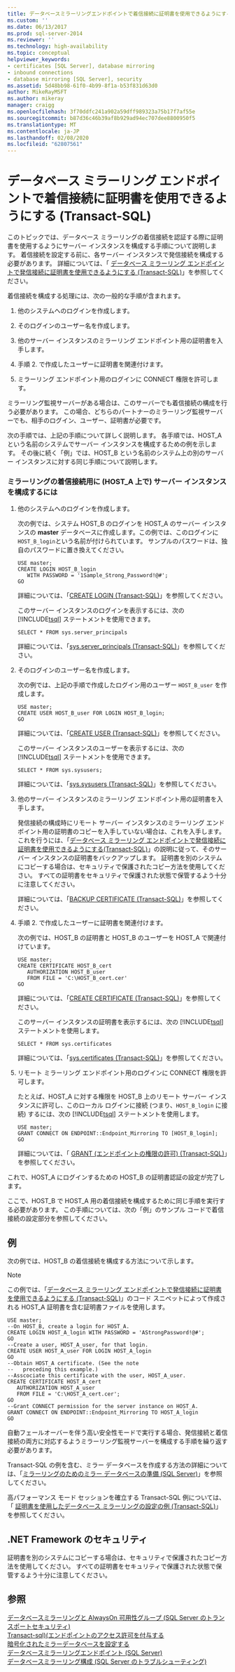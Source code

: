 ```yaml
---
title: データベースミラーリングエンドポイントで着信接続に証明書を使用できるようにする (Transact-sql) |Microsoft Docs
ms.custom: ''
ms.date: 06/13/2017
ms.prod: sql-server-2014
ms.reviewer: ''
ms.technology: high-availability
ms.topic: conceptual
helpviewer_keywords:
- certificates [SQL Server], database mirroring
- inbound connections
- database mirroring [SQL Server], security
ms.assetid: 5d48bb98-61f0-4b99-8f1a-b53f831d63d0
author: MikeRayMSFT
ms.author: mikeray
manager: craigg
ms.openlocfilehash: 3f70ddfc241a902a59dff989323a75b17f7af55e
ms.sourcegitcommit: b87d36c46b39af8b929ad94ec707dee8800950f5
ms.translationtype: MT
ms.contentlocale: ja-JP
ms.lasthandoff: 02/08/2020
ms.locfileid: "62807561"
---
```

# <a name="allow-a-database-mirroring-endpoint-to-use-certificates-for-inbound-connections-transact-sql"></a>データベース ミラーリング エンドポイントで着信接続に証明書を使用できるようにする (Transact-SQL)
  このトピックでは、データベース ミラーリングの着信接続を認証する際に証明書を使用するようにサーバー インスタンスを構成する手順について説明します。 着信接続を設定する前に、各サーバー インスタンスで発信接続を構成する必要があります。 詳細については、「 [データベース ミラーリング エンドポイントで発信接続に証明書を使用できるようにする &#40;Transact-SQL&#41;](database-mirroring-use-certificates-for-outbound-connections.md)」を参照してください。  
  
 着信接続を構成する処理には、次の一般的な手順が含まれます。  
  
1.  他のシステムへのログインを作成します。  
  
2.  そのログインのユーザー名を作成します。  
  
3.  他のサーバー インスタンスのミラーリング エンドポイント用の証明書を入手します。  
  
4.  手順 2. で作成したユーザーに証明書を関連付けます。  
  
5.  ミラーリング エンドポイント用のログインに CONNECT 権限を許可します。  
  
 ミラーリング監視サーバーがある場合は、このサーバーでも着信接続の構成を行う必要があります。 この場合、どちらのパートナーのミラーリング監視サーバーでも、相手のログイン、ユーザー、証明書が必要です。  
  
 次の手順では、上記の手順について詳しく説明します。 各手順では、HOST_A という名前のシステムでサーバー インスタンスを構成するための例を示します。 その後に続く「例」では、HOST_B という名前のシステム上の別のサーバー インスタンスに対する同じ手順について説明します。  
  
### <a name="to-configure-server-instances-for-inbound-mirroring-connections-on-host_a"></a>ミラーリングの着信接続用に (HOST_A 上で) サーバー インスタンスを構成するには  
  
1.  他のシステムへのログインを作成します。  
  
     次の例では、システム HOST_B のログインを HOST_A のサーバー インスタンスの **master** データベースに作成します。この例では、このログインに `HOST_B_login`という名前が付けられています。 サンプルのパスワードは、独自のパスワードに置き換えてください。  
  
    ```  
    USE master;  
    CREATE LOGIN HOST_B_login   
       WITH PASSWORD = '1Sample_Strong_Password!@#';  
    GO  
    ```  
  
     詳細については、「[CREATE LOGIN &#40;Transact-SQL&#41;](/sql/t-sql/statements/create-login-transact-sql)」を参照してください。  
  
     このサーバー インスタンスのログインを表示するには、次の [!INCLUDE[tsql](../../includes/tsql-md.md)] ステートメントを使用できます。  
  
    ```  
    SELECT * FROM sys.server_principals  
    ```  
  
     詳細については、「[sys.server_principals &#40;Transact-SQL&#41;](/sql/relational-databases/system-catalog-views/sys-server-principals-transact-sql)」を参照してください。  
  
2.  そのログインのユーザー名を作成します。  
  
     次の例では、上記の手順で作成したログイン用のユーザー `HOST_B_user` を作成します。  
  
    ```  
    USE master;  
    CREATE USER HOST_B_user FOR LOGIN HOST_B_login;  
    GO  
    ```  
  
     詳細については、「[CREATE USER &#40;Transact-SQL&#41;](/sql/t-sql/statements/create-user-transact-sql)」を参照してください。  
  
     このサーバー インスタンスのユーザーを表示するには、次の [!INCLUDE[tsql](../../includes/tsql-md.md)] ステートメントを使用できます。  
  
    ```  
    SELECT * FROM sys.sysusers;  
    ```  
  
     詳細については、「[sys.sysusers &#40;Transact-SQL&#41;](/sql/relational-databases/system-compatibility-views/sys-sysusers-transact-sql)」を参照してください。  
  
3.  他のサーバー インスタンスのミラーリング エンドポイント用の証明書を入手します。  
  
     発信接続の構成時にリモート サーバー インスタンスのミラーリング エンドポイント用の証明書のコピーを入手していない場合は、これを入手します。 これを行うには、「[データベース ミラーリング エンドポイントで発信接続に証明書を使用できるようにする&#40;Transact-SQL&#41;](database-mirroring-use-certificates-for-outbound-connections.md)」の説明に従って、そのサーバー インスタンスの証明書をバックアップします。 証明書を別のシステムにコピーする場合は、セキュリティで保護されたコピー方法を使用してください。 すべての証明書をセキュリティで保護された状態で保管するよう十分に注意してください。  
  
     詳細については、「[BACKUP CERTIFICATE &#40;Transact-SQL&#41;](/sql/t-sql/statements/backup-certificate-transact-sql)」を参照してください。  
  
4.  手順 2. で作成したユーザーに証明書を関連付けます。  
  
     次の例では、HOST_B の証明書と HOST_B のユーザーを HOST_A で関連付けています。  
  
    ```  
    USE master;  
    CREATE CERTIFICATE HOST_B_cert  
       AUTHORIZATION HOST_B_user  
       FROM FILE = 'C:\HOST_B_cert.cer'  
    GO  
    ```  
  
     詳細については、「[CREATE CERTIFICATE &#40;Transact-SQL&#41;](/sql/t-sql/statements/create-certificate-transact-sql)」を参照してください。  
  
     このサーバー インスタンスの証明書を表示するには、次の [!INCLUDE[tsql](../../includes/tsql-md.md)] ステートメントを使用します。  
  
    ```  
    SELECT * FROM sys.certificates  
    ```  
  
     詳細については、「[sys.certificates &#40;Transact-SQL&#41;](/sql/relational-databases/system-catalog-views/sys-certificates-transact-sql)」を参照してください。  
  
5.  リモート ミラーリング エンドポイント用のログインに CONNECT 権限を許可します。  
  
     たとえば、HOST_A に対する権限を HOST_B 上のリモート サーバー インスタンスに許可し、このローカル ログインに接続 (つまり、`HOST_B_login` に接続) するには、次の [!INCLUDE[tsql](../../includes/tsql-md.md)] ステートメントを使用します。  
  
    ```  
    USE master;  
    GRANT CONNECT ON ENDPOINT::Endpoint_Mirroring TO [HOST_B_login];  
    GO  
    ```  
  
     詳細については、「 [GRANT (エンドポイントの権限の許可) &#40;Transact-SQL&#41;](/sql/t-sql/statements/grant-endpoint-permissions-transact-sql)」を参照してください。  
  
 これで、HOST_A にログインするための HOST_B の証明書認証の設定が完了します。  
  
 ここで、HOST_B で HOST_A 用の着信接続を構成するために同じ手順を実行する必要があります。 この手順については、次の「例」のサンプル コードで着信接続の設定部分を参照してください。  
  
## <a name="example"></a>例  
 次の例では、HOST_B の着信接続を構成する方法について示します。  
  
> [!NOTE]  
>  この例では、「[データベース ミラーリング エンドポイントで発信接続に証明書を使用できるようにする &#40;Transact-SQL&#41;](database-mirroring-use-certificates-for-outbound-connections.md)」のコード スニペットによって作成される HOST_A 証明書を含む証明書ファイルを使用します。  
  
```  
USE master;  
--On HOST_B, create a login for HOST_A.  
CREATE LOGIN HOST_A_login WITH PASSWORD = 'AStrongPassword!@#';  
GO  
--Create a user, HOST_A_user, for that login.  
CREATE USER HOST_A_user FOR LOGIN HOST_A_login  
GO  
--Obtain HOST_A certificate. (See the note   
--   preceding this example.)  
--Asscociate this certificate with the user, HOST_A_user.  
CREATE CERTIFICATE HOST_A_cert  
   AUTHORIZATION HOST_A_user  
   FROM FILE = 'C:\HOST_A_cert.cer';  
GO  
--Grant CONNECT permission for the server instance on HOST_A.  
GRANT CONNECT ON ENDPOINT::Endpoint_Mirroring TO HOST_A_login  
GO  
```  
  
 自動フェールオーバーを伴う高い安全性モードで実行する場合、発信接続と着信接続の両方に対応するようミラーリング監視サーバーを構成する手順を繰り返す必要があります。  
  
 Transact-SQL の例を含む、ミラー データベースを作成する方法の詳細については、「[ミラーリングのためのミラー データベースの準備 &#40;SQL Server&#41;](prepare-a-mirror-database-for-mirroring-sql-server.md)」を参照してください。  
  
 高パフォーマンス モード セッションを確立する Transact-SQL 例については、「 [証明書を使用したデータベース ミラーリングの設定の例 &#40;Transact-SQL&#41;](example-setting-up-database-mirroring-using-certificates-transact-sql.md)」を参照してください。  
  
## <a name="net-framework-security"></a>.NET Framework のセキュリティ  
 証明書を別のシステムにコピーする場合は、セキュリティで保護されたコピー方法を使用してください。 すべての証明書をセキュリティで保護された状態で保管するよう十分に注意してください。  
  
## <a name="see-also"></a>参照  
 [データベースミラーリングと AlwaysOn 可用性グループ &#40;SQL Server のトランスポートセキュリティ&#41;](transport-security-database-mirroring-always-on-availability.md)   
 [Transact-sql&#41;&#40;エンドポイントのアクセス許可を付与する](/sql/t-sql/statements/grant-endpoint-permissions-transact-sql)   
 [暗号化されたミラーデータベースを設定する](set-up-an-encrypted-mirror-database.md)   
 [データベースミラーリングエンドポイント &#40;SQL Server&#41;](the-database-mirroring-endpoint-sql-server.md)   
 [データベースミラーリング構成 &#40;SQL Server のトラブルシューティング&#41;](troubleshoot-database-mirroring-configuration-sql-server.md)  
  
  
